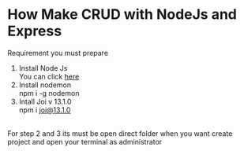 # How Make CRUD with NodeJs and Express

Requirement you must prepare <br>
1. Install Node Js <br>
You can click <a href="https://nodejs.org/en/">here</a>  <br>
2. Install nodemon <br>
npm i -g nodemon <br>
3. Intall Joi v 13.1.0 <br>
npm i joi@13.1.0 <br>
<br>
For step 2 and 3 its must be open direct folder when you want create project and open your terminal as administrator 
